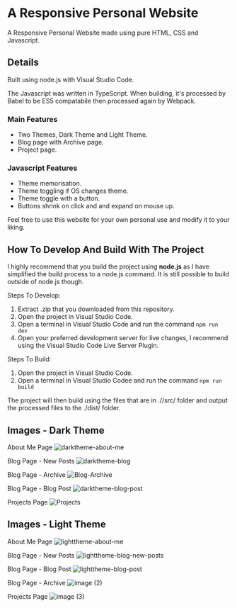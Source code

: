 # A Responsive Personal Website
A Responsive Personal Website made using pure HTML, CSS and Javascript.

## Details
Built using node.js with Visual Studio Code.

The Javascript was written in TypeScript. When building, it's processed by Babel to be ES5 compatabile then processed again by Webpack.

### Main Features
- Two Themes, Dark Theme and Light Theme.
- Blog page with Archive page.
- Project page.

### Javascript Features
- Theme memorisation.
- Theme toggling if OS changes theme.
- Theme toggle with a button.
- Buttons shrink on click and and expand on mouse up.

Feel free to use this website for your own personal use and modify it to your liking.

## How To Develop And Build With The Project
I highly recommend that you build the project using **node.js** as I have simplified the build process to a node.js command. It is still possible to build outside of node.js though.

Steps To Develop:
1. Extract .zip that you downloaded from this repository.
2. Open the project in Visual Studio Code.
3. Open a terminal in Visual Studio Code and run the command ```npm run dev```
4. Open your preferred development server for live changes, I recommend using the Visual Studio Code Live Server Plugin.

Steps To Build:
1. Open the project in Visual Studio Code.
2. Open a terminal in Visual Studio Codee and run the command ```npm run build```

The project will then build using the files that are in .//src/ folder and output the processed files to the ./dist/ folder.

## Images - Dark Theme
About Me Page
![darktheme-about-me](https://github.com/Krayno/personal-website/assets/48147112/ecfea679-8fed-4a35-89e6-27fa2f944362)


Blog Page - New Posts
![darktheme-blog](https://github.com/Krayno/personal-website/assets/48147112/ab0e2882-3789-40de-855c-cfc489262a5d)

Blog Page - Archive
![Blog-Archive](https://github.com/Krayno/personal-website/assets/48147112/803a880a-f38f-464e-a7c5-adfc26b48f41)

Blog Page - Blog Post
![darktheme-blog-post](https://github.com/Krayno/personal-website/assets/48147112/46d94457-b15b-4d6c-bd49-7652cb017dfe)

Projects Page
![Projects](https://github.com/Krayno/personal-website/assets/48147112/56390c3a-03fc-47fb-9592-d2db0f0e9834)

## Images - Light Theme
About Me Page
![lighttheme-about-me](https://github.com/Krayno/personal-website/assets/48147112/30a6c593-7451-473a-8de4-fca5b592c257)

Blog Page - New Posts
![lighttheme-blog-new-posts](https://github.com/Krayno/personal-website/assets/48147112/5a362ec5-b4ea-4d8f-a1ce-8a3ceededae8)

Blog Page - Blog Post
![lighttheme-blog-post](https://github.com/Krayno/personal-website/assets/48147112/21bf9e75-e4ed-4e36-9b1f-b9af404ff459)

Blog Page - Archive
![image (2)](https://github.com/Krayno/personal-website/assets/48147112/036adaaa-35d4-4ac5-b59d-3c12e7b1c339)

Projects Page
![image (3)](https://github.com/Krayno/personal-website/assets/48147112/059ad408-311b-4fbc-8eff-b2953ddcbd72)
